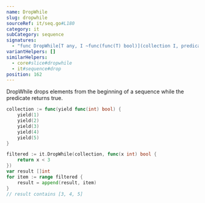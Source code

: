 ```yaml
---
name: DropWhile
slug: dropwhile
sourceRef: it/seq.go#L180
category: it
subCategory: sequence
signatures:
  - "func DropWhile[T any, I ~func(func(T) bool)](collection I, predicate func(item T) bool) I"
variantHelpers: []
similarHelpers:
  - core#slice#dropwhile
  - it#sequence#drop
position: 162
---
```


DropWhile drops elements from the beginning of a sequence while the predicate returns true.

```go
collection := func(yield func(int) bool) {
    yield(1)
    yield(2)
    yield(3)
    yield(4)
    yield(5)
}

filtered := it.DropWhile(collection, func(x int) bool {
    return x < 3
})
var result []int
for item := range filtered {
    result = append(result, item)
}
// result contains [3, 4, 5]
```